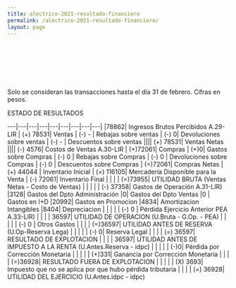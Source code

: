 ```yaml
--- 
title: alectrico-2021-resultado-financiero
permalink: /alectrico-2021-resultado-financiero/ 
layout: page
--- 
```

<br> <br> <br> <br> <br> <br> 
Solo se consideran las transacciones hasta el día 31 de febrero.
Cifras en pesos.

ESTADO DE RESULTADOS 

---|---|---|---|---|---|---|---|---|
|78862| Ingresos Brutos Percibidos A.29-LIR
| (+) 78531| Ventas
| (-) -  |  Rebajas sobre ventas
| (-) 0| Devoluciones sobre ventas
| (-) - | Descuentos sobre ventas
|||| (+) 78531| Ventas Netas
|||| (-) 4576| Costos de Ventas A.30-LIR
| (+)72061| Compras
| (+)0| Gastos sobre Compras
| (-) 0 | Rebajas sobre Compras
| (-) 0 | Devoluciones sobre Compras
| (-) 0 | Descuentos sobre Compras
| (=)72061| Compras Netas
| (+) 44044	| Inventario Inicial
| (=) 116105| Mercadería Disponible para la Venta 
| (-) 72061| Inventario Final 
| | | | (=)73955| UTILIDAD BRUTA (Ventas Netas - Costo de Ventas)
| | | | | (-) 37358| Gastos de Operación A.31-LIR)
|3128| Gastos del Dpto Administración
|0| Gastos del Dpto Ventas
|0 | Gastos en I+D
|20992|  Gastos en Promocion
|4834| Amortizacion Intangibles
|8404| Depreciacion
| | | | | (-) 0 | Pérdida Ejercicio Anterior PEA A.33-LIR)
| | | | 36597| UTILIDAD DE OPERACION (U.Bruta - G.Op. - PEA)
| | | | | (-) 0 | Otros Gastos
| | | | (=)36597| UTILIDAD ANTES DE RESERVA (U.Op-Reserva Lega)
| | | | | (-) 0| Reserva Legal
| | | | (=) 36597| RESULTADO DE EXPLOTACION
| | | |     36597| UTILIDAD ANTES DE IMPUESTO A LA RENTA (U.Antes.Reserva - idpc)
| | | | | (-)0| Pérdida por Corrección Monetaria
 | | | | | (+)331| Ganancia por Corrección Monetaria
 | | | | (=)36928| RESULTADO FUERA DE EXPLOTACION
| | | | | (X) 3693| Impuesto que no se aplica por que hubo pérdida tributaria
| | | | (=) 36928| UTILIDAD DEL EJERCICIO (U.Antes.idpc - idpc)
